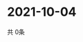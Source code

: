 # 2021-10-04
  共 0条

  <!-- BEGIN -->
  <!-- 最后更新时间Mon Oct 04 2021 09:03:13 GMT+0000 (Coordinated Universal Time) -->
  
  <!-- END -->
  
  